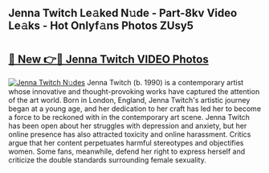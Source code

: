 ## Jenna Twitch Le𝚊ked N𝚞de - Part-8kv Video Le𝚊ks - Hot Onlyf𝚊ns Photos ZUsy5

# <h2><a href="http://ac20045.deff.icu/?id=Jenna+Twitch">🔗 New 👉🔴 Jenna Twitch VIDEO Photos</a></h2>

[![Jenna Twitch N𝚞des](https://i.imgur.com/rIISA9y.gif)](http://ac20045.deff.icu/?id=Jenna+Twitch)
Jenna Twitch (b. 1990) is a contemporary artist whose innovative and thought-provoking works have captured the attention of the art world. Born in London, England, Jenna Twitch's artistic journey began at a young age, and her dedication to her craft has led her to become a force to be reckoned with in the contemporary art scene. Jenna Twitch has been open about her struggles with depression and anxiety, but her online presence has also attracted toxicity and online harassment. Critics argue that her content perpetuates harmful stereotypes and objectifies women. Some fans, meanwhile, defend her right to express herself and criticize the double standards surrounding female sexuality.
